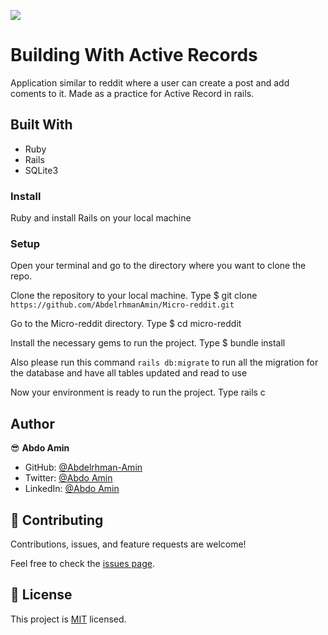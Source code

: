 ![](https://img.shields.io/badge/Microverse-blueviolet)

# Building With Active Records

Application similar to reddit where a user can create a post and add coments to it.
Made as a practice for Active Record in rails. 

## Built With

- Ruby
- Rails
- SQLite3

### Install

Ruby and install Rails on your local machine

### Setup

Open your terminal and go to the directory where you want to clone the repo.

Clone the repository to your local machine. Type $ git clone `https://github.com/AbdelrhmanAmin/Micro-reddit.git`

Go to the Micro-reddit directory. Type $ cd micro-reddit

Install the necessary gems to run the project. Type $ bundle install

Also please run this command `rails db:migrate` to run all the migration for the database and have all tables updated and read to use

Now your environment is ready to run the project. Type rails c

## Author

😎 **Abdo Amin**

- GitHub: [@Abdelrhman-Amin](https://github.com/AbdelrhmanAmin)
- Twitter: [@Abdo Amin](https://twitter.com/AbdoAmi60489112)
- LinkedIn: [@Abdo Amin](https://www.linkedin.com/in/abdoamin/)

## 🤝 Contributing

Contributions, issues, and feature requests are welcome!

Feel free to check the [issues page](https://github.com/AbdelrhmanAmin/Micro-reddit/issues).

## 📝 License

This project is [MIT](./LICENSE) licensed.
